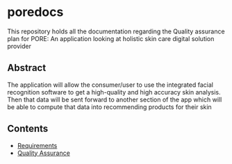# poredocs
This repository holds all the documentation regarding the Quality assurance plan for PORE: An application looking at holistic skin care digital solution provider

## Abstract

The application will allow the consumer/user to use the integrated facial recognition software to get a high-quality and high accuracy skin analysis. Then that data will be sent forward to another section of the app which will be able to compute that data into recommending products for their skin

## Contents
    
  - [Requirements](/requirements/README.md)
  - [Quality Assurance](/quality-assurance/README.md)